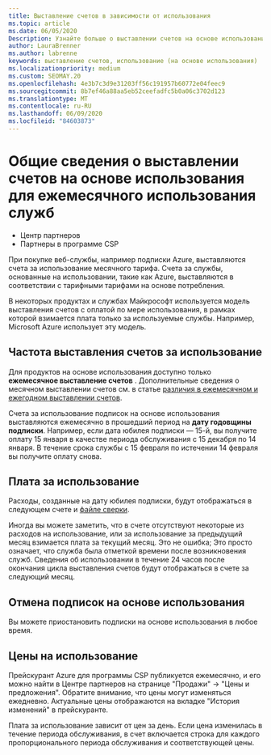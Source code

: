 ```yaml
---
title: Выставление счетов в зависимости от использования
ms.topic: article
ms.date: 06/05/2020
Description: Узнайте больше о выставлении счетов на основе использования в центре партнеров, где выставляются счета за использование месячного тарифа.
author: LauraBrenner
ms.author: labrenne
keywords: выставление счетов, использование (на основе использования)
ms.localizationpriority: medium
ms.custom: SEOMAY.20
ms.openlocfilehash: 4e3b7c3d9e31203ff56c191957b60772e04feec9
ms.sourcegitcommit: 8b7ef46a88aa5eb52ceefadfc5b0a06c3702d123
ms.translationtype: MT
ms.contentlocale: ru-RU
ms.lasthandoff: 06/09/2020
ms.locfileid: "84603873"
---
```

# <a name="understand-usage-based-billing-for-monthly-pay-as-you-go-consumption-of-services"></a>Общие сведения о выставлении счетов на основе использования для ежемесячного использования служб

- Центр партнеров
- Партнеры в программе CSP

При покупке веб-службы, например подписки Azure, выставляются счета за использование месячного тарифа. Счета за службы, основанные на использовании, такие как Azure, выставляются в соответствии с тарифными тарифами на основе потребления.

В некоторых продуктах и службах Майкрософт используется модель выставления счетов с оплатой по мере использования, в рамках которой взимается плата только за используемые службы. Например, Microsoft Azure использует эту модель. 

## <a name="usage-billing-frequency"></a>Частота выставления счетов за использование

Для продуктов на основе использования доступно только **ежемесячное выставление счетов** . Дополнительные сведения о месячном выставлении счетов см. в статье [различия в ежемесячном и ежегодном выставлении счетов](billing-annual-monthly.md).

Счета за использование подписок на основе использования выставляются ежемесячно в прошедший период на **дату годовщины подписки**. Например, если дата юбилея подписки — 15-й, вы получите оплату 15 января в качестве периода обслуживания с 15 декабря по 14 января. В течение срока службы с 15 февраля по истечении 14 февраля вы получите оплату снова.

## <a name="usage-charges"></a>Плата за использование

Расходы, созданные на дату юбилея подписки, будут отображаться в следующем счете и [файле сверки](usage-based-recon-files.md).

Иногда вы можете заметить, что в счете отсутствуют некоторые из расходов на использование, или за использование за предыдущий месяц взимается плата за текущий месяц. Это не ошибка; Это просто означает, что служба была отметкой времени после возникновения служб. Сведения об использовании в течение 24 часов после окончания цикла выставления счетов будут отображаться в счете за следующий месяц.

## <a name="cancelling-usage-based-subscriptions"></a>Отмена подписок на основе использования

Вы можете приостановить подписки на основе использования в любое время.

## <a name="pricing-for-usage"></a>Цены на использование

Прейскурант Azure для программы CSP публикуется ежемесячно, и его можно найти в Центре партнеров на странице "Продажи" -> "Цены и предложения". Обратите внимание, что цены могут изменяться ежедневно. Актуальные цены отображаются на вкладке "История изменений" в прейскуранте.

Плата за использование зависит от цен за день. Если цена изменилась в течение периода обслуживания, в счет включается строка для каждого пропорционального периода обслуживания и соответствующей цены.
